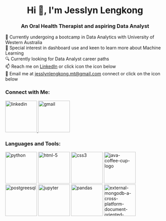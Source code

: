 <h1 align="center">Hi 👋, I'm Jesslyn Lengkong </h1>
<h3 align="center">An Oral Health Therapist and aspiring Data Analyst </h3>


🌱 Currently undergoing a bootcamp in Data Analytics with University of Western Australia </br> 
💞️ Special interest in dashboard use and keen to learn more about Machine Learning </br> 
🔍 Currently looking for Data Analyst career paths </br> 
📫 Reach me on [LinkedIn](https://www.linkedin.com/in/jesslyn-lengkong-13897499/) or click icon the icon below </br> 
💬 Email me at jesslynlengkong.mt@gmail.com connect or click on the icon below </br> 


### Connect with Me:

<!--      LinkedIn Link  -->
<a href="https://www.linkedin.com/in/jesslyn-lengkong-13897499/" target="_blank">
   <img width="100" height="100" src="https://img.icons8.com/plasticine/100/linkedin.png" alt="linkedin"/>
</a>
<!--      Email Address Link  -->
<a href="mailto:jesslynlengkong.mt@gmail.com">
    <img width="100" height="100" src="https://img.icons8.com/plasticine/100/gmail.png" alt="gmail"/>
</a>

</p>
<h3 align="left">Languages and Tools:</h3>
<p align="left"> 
  
<img width="100" height="100" src="https://img.icons8.com/plasticine/100/python.png" alt="python"/> 

<img width="100" height="100" src="https://img.icons8.com/plasticine/100/html-5.png" alt="html-5"/>

<img width="100" height="100" src="https://img.icons8.com/plasticine/100/css3.png" alt="css3"/>

<img width="100" height="100" src="https://img.icons8.com/plasticine/100/java-coffee-cup-logo.png" alt="java-coffee-cup-logo"/>

<img width="100" height="100" src="https://img.icons8.com/plasticine/100/postgreesql.png" alt="postgreesql"/>

<img width="100" height="100" src="https://img.icons8.com/fluency/100/jupyter.png" alt="jupyter"/> 

<img width="100" height="100" src="https://img.icons8.com/color/100/pandas.png" alt="pandas"/> 

<img width="100" height="100" src="https://img.icons8.com/external-tal-revivo-shadow-tal-revivo/100/external-mongodb-a-cross-platform-document-oriented-database-program-logo-shadow-tal-revivo.png" alt="external-mongodb-a-cross-platform-document-oriented-database-program-logo-shadow-tal-revivo"/>

<!---
jflengkong/jflengkong is a ✨ special ✨ repository because its `README.md` (this file) appears on your GitHub profile.
You can click the Preview link to take a look at your changes.
--->
